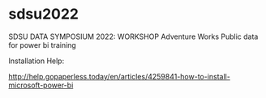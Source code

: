 # sdsu2022
SDSU DATA SYMPOSIUM 2022: WORKSHOP
Adventure Works Public data for power bi training


Installation Help:

http://help.gopaperless.today/en/articles/4259841-how-to-install-microsoft-power-bi
